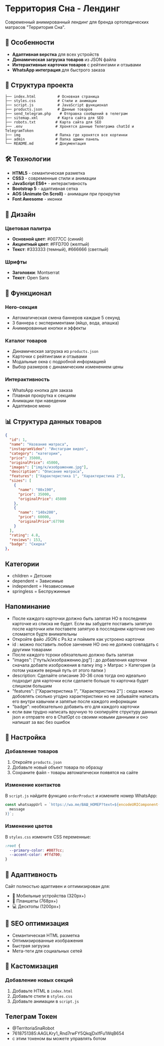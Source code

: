 # Территория Сна - Лендинг

Современный анимированный лендинг для бренда ортопедических матрасов "Территория Сна".

## 🚀 Особенности

- **Адаптивная верстка** для всех устройств
- **Динамическая загрузка товаров** из JSON файла
- **Интерактивные карточки товаров** с рейтингами и отзывами
- **WhatsApp интеграция** для быстрого заказа

## 📁 Структура проекта

```
├── index.html          # Основная страница
├── styles.css          # Стили и анимации
├── script.js           # JavaScript функционал
├── products.json       # Данные товаров
├── send_telegram.php    # Отправка сообщений в телеграм
├── sitemap.xml         # Карта сайта для SEO 
├── robots.txt         # Карта сайта для SEO 
├── .env               # Хронятся данные Телеграма chatId и TelegramToken
├── img                # Папка где хронятся все кортинки
├── admin              # Папка админ панель
└── README.md          # Документация
```

## 🛠️ Технологии

- **HTML5** - семантическая разметка
- **CSS3** - современные стили и анимации
- **JavaScript ES6+** - интерактивность
- **Bootstrap 5** - адаптивная сетка
- **AOS (Animate On Scroll)** - анимации при прокрутке
- **Font Awesome** - иконки

## 🎨 Дизайн

### Цветовая палитра

- **Основной цвет**: #0077CC (синий)
- **Акцентный цвет**: #FFD700 (желтый)
- **Текст**: #333333 (темный), #666666 (светлый)

### Шрифты

- **Заголовки**: Montserrat
- **Текст**: Open Sans

## 📱 Функционал

### Hero-секция

- Автоматическая смена баннеров каждые 5 секунд
- 3 баннера с экспериментами (яйцо, вода, апашка)
- Анимированные кнопки и эффекты

### Каталог товаров

- Динамическая загрузка из `products.json`
- Карточки с рейтингами и отзывами
- Модальные окна с подробной информацией
- Выбор размеров с динамическим изменением цены

### Интерактивность

- WhatsApp кнопка для заказа
- Плавная прокрутка к секциям
- Анимации при наведении
- Адаптивное меню

## 📊 Структура данных товаров

```json
{
  "id": 1,
  "name": "Название матраса",
  "instagramVideo": "Инстаграм видео",
  "category": "категории",
  "price": 35000,
  "originalPrice": 45000,
  "images": ["img/к/изображению.jpg"],
  "description": "Описание матраса",
  "features": ["Характеристика 1", "Характеристика 2"],
  "sizes": [
    {
      "name": "80x190",
      "price": 35000,
      "originalPrice": 45000
    },
    {
      "name": "140x200",
      "price": 60000,
      "originalPrice":67700
    }
  ],
  "rating": 4.8,
  "reviews": 153,
  "badge": "Скидка"
},
```

## Категории 

- children = Детские 
- dependent = Зависимые
- independent = Независсимые
- springless = Беспружинные

## Напоминание 

- После каждого карточки должно быть запятая НО в последнем карточке из списка не будет. Если вы забудете поставить запятую после карточки или поставете запятую в посследнем карточке оно сломается будте внимательны 
- Откройте файо JSON с Ps.kz и поймите как устроено карточки 
- id :  можно поставить любое занчение НО оно не должно совпадать с другими товарами
- После каждого тсроки обязательно должно быть запятая
- "images": ["путь/к/изображению.jpg"] : до добавления карточки сначала добавте изоброжения в папку img > Матрас > Категория  (а потом укажите верный путь от этого папки )
- description: Сделайте описание 30-36 слов тогда оно идеально подходит для карточки если сделаете больше то карточка будет слишком большим
- "features": ["Характеристика 1", "Характеристика 2"] : сюда можно добовлять сколько угодно характеристики но не забывайте написать его внутри кавычкм и запятые после каждого информации
- "badge":  необязательно добавить его для каждого карточки
- если вам трудно написать вручную то скопируйте структуру данных json и отправте его в ChatGpt со своими новыми данными и оно напишат за вас без ошибок 


## 📝 Настройка

### Добавление товаров

1. Откройте `products.json`
2. Добавьте новый объект товара по образцу
3. Сохраните файл - товары автоматически появятся на сайте

### Изменение контактов

В `script.js` найдите функцию `orderProduct` и измените номер WhatsApp:

```javascript
const whatsappUrl = `https://wa.me/ВАШ_НОМЕР?text=${encodeURIComponent(
  message
)}`;
```

### Изменение цветов

В `styles.css` измените CSS переменные:

```css
:root {
  --primary-color: #0077cc;
  --accent-color: #ffd700;
}
```

## 📱 Адаптивность

Сайт полностью адаптивен и оптимизирован для:

- 📱 Мобильные устройства (320px+)
- 📱 Планшеты (768px+)
- 💻 Десктопы (1200px+)

## 🎯 SEO оптимизация

- Семантическая HTML разметка
- Оптимизированные изображения
- Быстрая загрузка
- Мета-теги для социальных сетей

## 🔧 Кастомизация

### Добавление новых секций

1. Добавьте HTML в `index.html`
2. Добавьте стили в `styles.css`
3. Добавьте анимации в `script.js`


## Телеграм Токен
- @TerritoriaSnaRobot
- 7618751385:AAGLKry1_Rnd7rwFY5QkqjDxIfFu1WqB654
- с этим токеном вы можете управлять ботом

